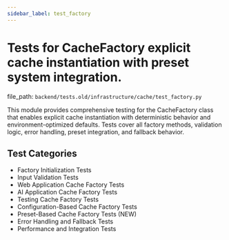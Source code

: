 ```yaml
---
sidebar_label: test_factory
---
```


# Tests for CacheFactory explicit cache instantiation with preset system integration.

  file_path: `backend/tests.old/infrastructure/cache/test_factory.py`

This module provides comprehensive testing for the CacheFactory class that enables
explicit cache instantiation with deterministic behavior and environment-optimized
defaults. Tests cover all factory methods, validation logic, error handling, preset
integration, and fallback behavior.

## Test Categories

- Factory Initialization Tests
- Input Validation Tests
- Web Application Cache Factory Tests
- AI Application Cache Factory Tests
- Testing Cache Factory Tests
- Configuration-Based Cache Factory Tests
- Preset-Based Cache Factory Tests (NEW)
- Error Handling and Fallback Tests
- Performance and Integration Tests

